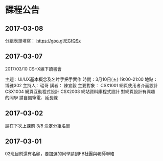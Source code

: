 # 課程公告

## 2017-03-08
分組表單填寫：
https://goo.gl/EGfQSx

## 2017-03-07
2017/03/10 CS+X線下讀書會

主題：UI/UX基本概念及名片手把手實作
時間：3月10日(五) 19:00-21:00
地點：博雅302
主持人：琨哥
講者： 陳宣毅
主要對象：
CSX1001 網頁使用者介面設計
CSX1004 網頁互動程式設計
CSX2003 網站資料庫程式設計
對網頁設計有興趣的同學
請自備筆電、延長線

## 2017-03-02

請在下次上課前 3/8 決定分組名單


## 2017-03-01

02班目前還有名額，要加選的同學請到FB社團與老師聯絡
